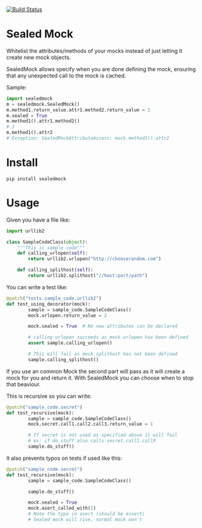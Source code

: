 [![Build Status](https://travis-ci.org/Mariocj89/sealedmock.svg?branch=master)](https://travis-ci.org/Mariocj89/sealedmock)
# Sealed Mock
Whitelist the attributes/methods of your mocks instead of just letting it create new
mock objects.

SealedMock allows specify when you are done defining the mock, ensuring that
any unexpected call to the mock is cached.

Sample:
```python
import sealedmock
m = sealedmock.SealedMock()
m.method1.return_value.attr1.method2.return_value = 1
m.sealed = True
m.method1().attr1.method2()
# 1
m.method1().attr2
# Exception: SealedMockAttributeAccess: mock.method1().attr2
```


# Install
```pip install sealedmock```

# Usage

Given you have a file like:
```python
import urllib2

class SampleCodeClass(object):
    """This is sample code"""
    def calling_urlopen(self):
        return urllib2.urlopen("http://chooserandom.com")

    def calling_splithost(self):
        return urllib2.splithost("//host:port/path")
```

You can write a test like:
```python
@patch("tests.sample_code.urllib2")
def test_using_decorator(mock):
        sample = sample_code.SampleCodeClass()
        mock.urlopen.return_value = 2

        mock.sealed = True  # No new attributes can be declared

        # calling urlopen succeeds as mock.urlopen has been defined
        assert sample.calling_urlopen()

        # This will fail as mock.splithost has not been defined
        sample.calling_splithost()
```

If you use an common Mock the second part will pass as it will create a
mock for you and return it. With SealedMock you can choose when to stop
that beaviour.

This is recursive so you can write:
```python
@patch("sample_code.secret")
def test_recursive(mock):
        sample = sample_code.SampleCodeClass()
        mock.secret.call1.call2.call3.return_value = 1

        # If secret is not used as specified above it will fail
        # ex: if do_stuff also calls secret.call1.call9
        sample.do_stuff()
```


It also prevents typos on tests if used like this:
```python
@patch("sample_code.secret")
def test_recursive(mock):
        sample = sample_code.SampleCodeClass()

        sample.do_stuff()

        mock.sealed = True
        mock.asert_called_with(1)
        # Note the typo in asert (should be assert)
        # Sealed mock will rise, normal mock won't
```
